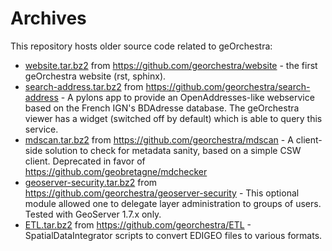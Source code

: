# Archives

This repository hosts older source code related to geOrchestra:

 * [website.tar.bz2](website.tar.bz2) from https://github.com/georchestra/website - the first geOrchestra website (rst, sphinx).
 * [search-address.tar.bz2](search-address.tar.bz2) from https://github.com/georchestra/search-address - A pylons app to provide an OpenAddresses-like webservice based on the French IGN's BDAdresse database. The geOrchestra viewer has a widget (switched off by default) which is able to query this service.
 * [mdscan.tar.bz2](mdscan.tar.bz2) from https://github.com/georchestra/mdscan - A client-side solution to check for metadata sanity, based on a simple CSW client. Deprecated in favor of https://github.com/geobretagne/mdchecker
 * [geoserver-security.tar.bz2](geoserver-security.tar.bz2) from https://github.com/georchestra/geoserver-security - This optional module allowed one to delegate layer administration to groups of users. Tested with GeoServer 1.7.x only.
 * [ETL.tar.bz2](ETL.tar.bz2) from https://github.com/georchestra/ETL - SpatialDataIntegrator scripts to convert EDIGEO files to various formats.
